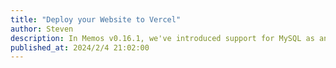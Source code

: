 ```yaml
---
title: "Deploy your Website to Vercel"
author: Steven
description: In Memos v0.16.1, we've introduced support for MySQL as an alternative to the previously used SQLite database. This addition expands your choices for managing your data. In this article, we'll discuss the reasons behind our initial choice of SQLite and why we added MySQL support.
published_at: 2024/2/4 21:02:00
---
```

